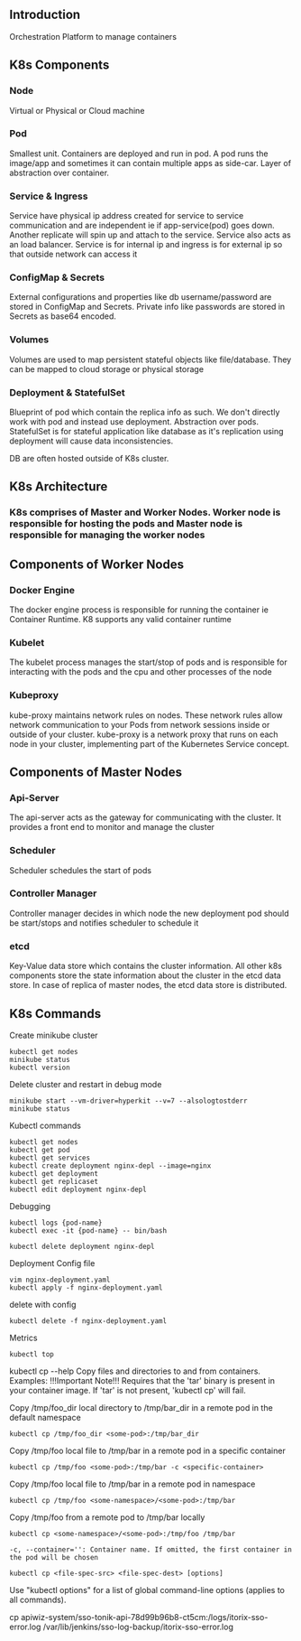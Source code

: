 ## Introduction
Orchestration Platform to manage containers

## K8s Components

### Node
Virtual or Physical or Cloud machine

### Pod
Smallest unit. Containers are deployed and run in pod. A pod runs the image/app and sometimes it can contain multiple apps as side-car. Layer of abstraction over container.

### Service & Ingress
Service have physical ip address created for service to service communication and are independent ie if app-service(pod) goes down. Another replicate will spin up and attach to the service.
Service also acts as an load balancer. Service is for internal ip and ingress is for external ip so that outside network can access it

### ConfigMap & Secrets
External configurations and properties like db username/password are stored in ConfigMap and Secrets. Private info like passwords are stored in Secrets as base64 encoded.

### Volumes
Volumes are used to map persistent stateful objects like file/database. They can be mapped to cloud storage or physical storage

### Deployment & StatefulSet
Blueprint of pod which contain the replica info as such. We don't directly work with pod and instead use deployment. Abstraction over pods.
StatefulSet is for stateful application like database as it's replication using deployment will cause data inconsistencies. 

DB are often hosted outside of K8s cluster.

## K8s Architecture

### K8s comprises of Master and Worker Nodes. Worker node is responsible for hosting the pods and Master node is responsible for managing the worker nodes

## Components of Worker Nodes

### Docker Engine
The docker engine process is responsible for running the container ie Container Runtime. K8 supports any valid container runtime

### Kubelet
The kubelet process manages the start/stop of pods and is responsible for interacting with the pods and the cpu and other processes of the node

### Kubeproxy
kube-proxy maintains network rules on nodes. These network rules allow network communication to your Pods from network sessions inside or outside of your cluster.
kube-proxy is a network proxy that runs on each node in your cluster, implementing part of the Kubernetes Service concept.

## Components of Master Nodes

### Api-Server
The api-server acts as the gateway for communicating with the cluster. It provides a front end to monitor and manage the cluster

### Scheduler
Scheduler schedules the start of pods

### Controller Manager
Controller manager decides in which node the new deployment pod should be start/stops and notifies scheduler to schedule it

### etcd
Key-Value data store which contains the cluster information. All other k8s components store the state information about the cluster in the etcd data store. In case of replica of master nodes, the etcd data store is distributed.

## K8s Commands
Create minikube cluster
```minikube start --vm-driver=hyperkit
kubectl get nodes
minikube status
kubectl version
```

Delete cluster and restart in debug mode
```minikube delete
minikube start --vm-driver=hyperkit --v=7 --alsologtostderr
minikube status
```

Kubectl commands
```
kubectl get nodes
kubectl get pod
kubectl get services
kubectl create deployment nginx-depl --image=nginx
kubectl get deployment
kubectl get replicaset
kubectl edit deployment nginx-depl
```
Debugging
```
kubectl logs {pod-name}
kubectl exec -it {pod-name} -- bin/bash

kubectl delete deployment nginx-depl
```

Deployment Config file
```
vim nginx-deployment.yaml
kubectl apply -f nginx-deployment.yaml
```

delete with config
```
kubectl delete -f nginx-deployment.yaml
```
Metrics
```
kubectl top
```

kubectl cp --help
Copy files and directories to and from containers.
Examples:
!!!Important Note!!!
Requires that the 'tar' binary is present in your container image.  If 'tar' is not present, 'kubectl cp' will fail.

Copy /tmp/foo_dir local directory to /tmp/bar_dir in a remote pod in the default namespace
```
kubectl cp /tmp/foo_dir <some-pod>:/tmp/bar_dir
```

Copy /tmp/foo local file to /tmp/bar in a remote pod in a specific container
```
kubectl cp /tmp/foo <some-pod>:/tmp/bar -c <specific-container>
```

Copy /tmp/foo local file to /tmp/bar in a remote pod in namespace <some-namespace>
```
kubectl cp /tmp/foo <some-namespace>/<some-pod>:/tmp/bar
```

Copy /tmp/foo from a remote pod to /tmp/bar locally
```
kubectl cp <some-namespace>/<some-pod>:/tmp/foo /tmp/bar
```
```
-c, --container='': Container name. If omitted, the first container in the pod will be chosen
```

```Usage:
kubectl cp <file-spec-src> <file-spec-dest> [options]
```

Use "kubectl options" for a list of global command-line options (applies to all commands).

cp apiwiz-system/sso-tonik-api-78d99b96b8-ct5cm:/logs/itorix-sso-error.log /var/lib/jenkins/sso-log-backup/itorix-sso-error.log